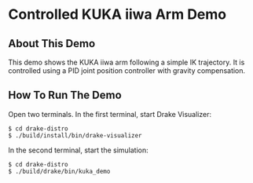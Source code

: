# Controlled KUKA iiwa Arm Demo

## About This Demo

This demo shows the KUKA iiwa arm following a simple IK trajectory. It is
controlled using a PID joint position controller with gravity compensation.

## How To Run The Demo

Open two terminals. In the first terminal, start Drake Visualizer:

    $ cd drake-distro
    $ ./build/install/bin/drake-visualizer

In the second terminal, start the simulation:

    $ cd drake-distro
    $ ./build/drake/bin/kuka_demo
